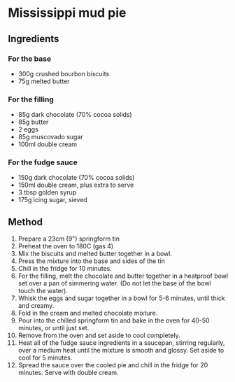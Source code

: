 # Mississippi mud pie

## Ingredients

### For the base

- 300g crushed bourbon biscuits
- 75g melted butter

### For the filling

- 85g dark chocolate (70% cocoa solids)
- 85g butter
- 2 eggs
- 85g muscovado sugar
- 100ml double cream

### For the fudge sauce

- 150g dark chocolate (70% cocoa solids)
- 150ml double cream, plus extra to serve
- 3 tbsp golden syrup
- 175g icing sugar, sieved

## Method

1. Prepare a 23cm (9") springform tin 
1. Preheat the oven to 180C (gas 4)
1. Mix the biscuits and melted butter together in a bowl.
1. Press the mixture into the base and sides of the tin
1. Chill in the fridge for 10 minutes.
1. For the filling, melt the chocolate and butter together in a heatproof bowl set over a pan of simmering water. (Do not let the base of the bowl touch the water).
1. Whisk the eggs and sugar together in a bowl for 5-6 minutes, until thick and creamy.
1. Fold in the cream and melted chocolate mixture.
1. Pour into the chilled springform tin and bake in the oven for 40-50 minutes, or until just set.
1. Remove from the oven and set aside to cool completely.
1. Heat all of the fudge sauce ingredients in a saucepan, stirring regularly, over a medium heat until the mixture is smooth and glossy. Set aside to cool for 5 minutes.
1. Spread the sauce over the cooled pie and chill in the fridge for 20 minutes. Serve with double cream.
